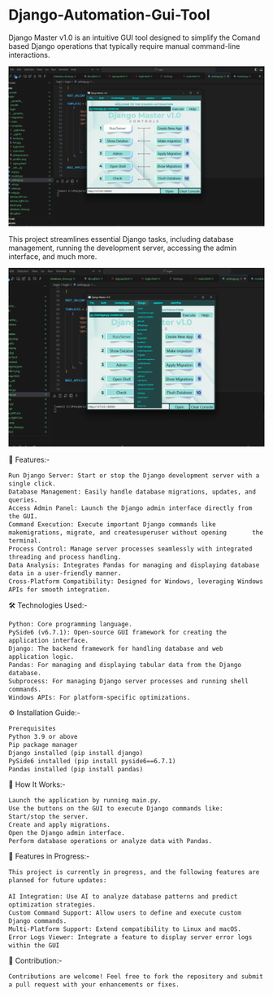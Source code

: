 # Django-Automation-Gui-Tool
Django Master v1.0 is an intuitive GUI tool designed to simplify the Comand based Django operations that typically require manual command-line interactions.

![Screenshot home window](images/screenshot2.png)


This project streamlines essential Django tasks, including database management, running the development server, accessing the admin interface, and much more.

![Screenshot home window](images/screenshot1.png)


🚀 Features:-

    Run Django Server: Start or stop the Django development server with a single click.
    Database Management: Easily handle database migrations, updates, and queries.
    Access Admin Panel: Launch the Django admin interface directly from the GUI.
    Command Execution: Execute important Django commands like makemigrations, migrate, and createsuperuser without opening       the terminal.
    Process Control: Manage server processes seamlessly with integrated threading and process handling.
    Data Analysis: Integrates Pandas for managing and displaying database data in a user-friendly manner.
    Cross-Platform Compatibility: Designed for Windows, leveraging Windows APIs for smooth integration.


🛠️ Technologies Used:-

    Python: Core programming language.
    PySide6 (v6.7.1): Open-source GUI framework for creating the application interface.
    Django: The backend framework for handling database and web application logic.
    Pandas: For managing and displaying tabular data from the Django database.
    Subprocess: For managing Django server processes and running shell commands.
    Windows APIs: For platform-specific optimizations.


⚙️ Installation Guide:-
      
  
    Prerequisites
    Python 3.9 or above
    Pip package manager
    Django installed (pip install django)
    PySide6 installed (pip install pyside6==6.7.1)
    Pandas installed (pip install pandas)

🌟 How It Works:-

    Launch the application by running main.py.
    Use the buttons on the GUI to execute Django commands like:
    Start/stop the server.
    Create and apply migrations.
    Open the Django admin interface.
    Perform database operations or analyze data with Pandas.



📖 Features in Progress:-

    This project is currently in progress, and the following features are planned for future updates:

    AI Integration: Use AI to analyze database patterns and predict optimization strategies.
    Custom Command Support: Allow users to define and execute custom Django commands.
    Multi-Platform Support: Extend compatibility to Linux and macOS.
    Error Logs Viewer: Integrate a feature to display server error logs within the GUI


🤝 Contribution:-

    Contributions are welcome! Feel free to fork the repository and submit a pull request with your enhancements or fixes.
